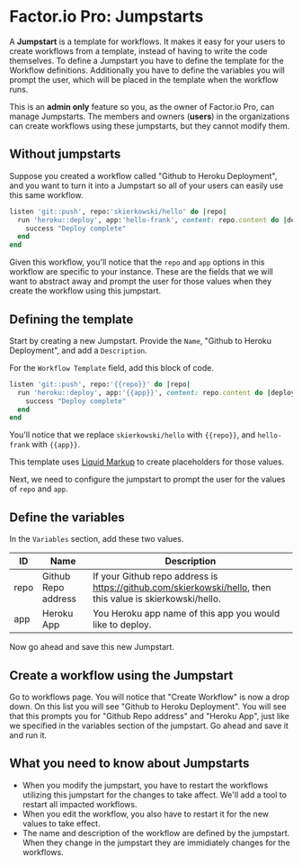 # Factor.io Pro: Jumpstarts

A **Jumpstart** is a template for workflows. It makes it easy for your users to create workflows from a template, instead of having to write the code themselves. To define a Jumpstart you have to define the template for the Workflow definitions. Additionally you have to define the variables you will prompt the user, which will be placed in the template when the workflow runs.

This is an **admin only** feature so you, as the owner of Factor.io Pro, can manage Jumpstarts. The members and owners (**users**) in the organizations can create workflows using these jumpstarts, but they cannot modify them.

## Without jumpstarts
Suppose you created a workflow called "Github to Heroku Deployment", and you want to turn it into a Jumpstart so all of your users can easily use this same workflow.

```ruby
listen 'git::push', repo:'skierkowski/hello' do |repo|
  run 'heroku::deploy', app:'hello-frank', content: repo.content do |deploy|
    success "Deploy complete"
  end
end
```

Given this workflow, you'll notice that the `repo` and `app` options in this workflow are specific to your instance. These are the fields that we will want to abstract away and prompt the user for those values when they create the workflow using this jumpstart.

## Defining the template
Start by creating a new Jumpstart. Provide the `Name`, "Github to Heroku Deployment", and add a `Description`.

For the `Workflow Template` field, add this block of code.

```ruby
listen 'git::push', repo:'{{repo}}' do |repo|
  run 'heroku::deploy', app:'{{app}}', content: repo.content do |deploy|
    success "Deploy complete"
  end
end
```

You'll notice that we replace `skierkowski/hello` with `{{repo}}`, and `hello-frank` with `{{app}}`.

This template uses [Liquid Markup](http://liquidmarkup.org/) to create placeholders for those values.

Next, we need to configure the jumpstart to prompt the user for the values of `repo` and `app`.


## Define the variables
In the `Variables` section, add these two values.

ID | Name | Description
-- | ---- | -----------
repo | Github Repo address | If your Github repo address is https://github.com/skierkowski/hello, then this value is skierkowski/hello.
app | Heroku App | You Heroku app name of this app you would like to deploy.

Now go ahead and save this new Jumpstart.

## Create a workflow using the Jumpstart
Go to workflows page. You will notice that "Create Workflow" is now a drop down. On this list you will see "Github to Heroku Deployment". You will see that this prompts you for "Github Repo address" and "Heroku App", just like we specified in the variables section of the jumpstart. Go ahead and save it and run it.

## What you need to know about Jumpstarts
- When you modify the jumpstart, you have to restart the workflows utilizing this jumpstart for the changes to take affect. We'll add a tool to restart all impacted workflows.
- When you edit the workflow, you also have to restart it for the new values to take effect.
- The name and description of the workflow are defined by the jumpstart. When they change in the jumpstart they are immidiately changes for the workflows.

